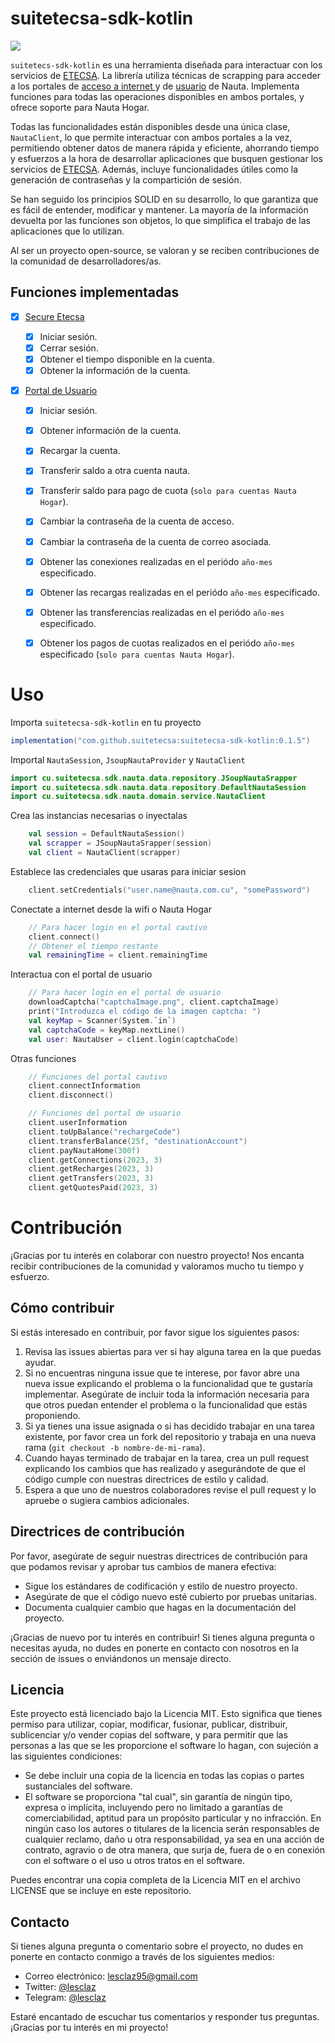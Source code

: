 # suitetecsa-sdk-kotlin

[![](https://jitpack.io/v/suitetecsa/suitetecsa-sdk-kotlin.svg)](https://jitpack.io/#suitetecsa/suitetecsa-sdk-kotlin)

`suitetecs-sdk-kotlin` es una herramienta diseñada para  interactuar con los servicios de [ETECSA](https://www.etecsa.cu/). La librería utiliza técnicas de scrapping para acceder a los portales de [acceso a internet ](https://secure.etecsa.net:8443/)y de [usuario](https://www.portal.nauta.cu/) de Nauta. Implementa funciones para todas las operaciones disponibles en ambos portales, y ofrece soporte para Nauta Hogar.

Todas las funcionalidades están disponibles desde una única clase, `NautaClient`, lo que permite interactuar con ambos portales a la vez, permitiendo obtener datos de manera rápida y eficiente, ahorrando tiempo y esfuerzos a la hora de desarrollar aplicaciones que busquen gestionar los servicios de [ETECSA](https://www.etecsa.cu/). Además, incluye funcionalidades útiles como la generación de contraseñas y la compartición de sesión.

Se han seguido los principios SOLID en su desarrollo, lo que garantiza que es fácil de entender, modificar y mantener. La mayoría de la información devuelta por las funciones son objetos, lo que simplifica el trabajo de las aplicaciones que lo utilizan.

Al ser un proyecto open-source, se valoran y se reciben contribuciones de la comunidad de desarrolladores/as.

## Funciones implementadas

- [x] [Secure Etecsa](https://secure.etecsa.net:8443/)
  
  - [x] Iniciar sesión.
  - [x] Cerrar sesión.
  - [x] Obtener el tiempo disponible en la cuenta.
  - [x] Obtener la información de la cuenta.

- [x] [Portal de Usuario](https://www.portal.nauta.cu/)
  
  - [x] Iniciar sesión.
  
  - [x] Obtener información de la cuenta.
  
  - [x] Recargar la cuenta.
  
  - [x] Transferir saldo a otra cuenta nauta.
  
  - [x] Transferir saldo para pago de cuota (`solo para cuentas Nauta Hogar`).
  
  - [x] Cambiar la contraseña de la cuenta de acceso.
  
  - [x] Cambiar la contraseña de la cuenta de correo asociada.
  
  - [x] Obtener las conexiones realizadas en el periódo `año-mes` especificado.
  
  - [x] Obtener las recargas realizadas en el periódo `año-mes` especificado.
  
  - [x] Obtener las transferencias realizadas en el periódo `año-mes` especificado.
  
  - [x] Obtener los pagos de cuotas realizados en el periódo `año-mes` especificado (`solo para cuentas Nauta Hogar`).

# Uso

Importa `suitetecsa-sdk-kotlin` en tu proyecto

```groovy
implementation("com.github.suitetecsa:suitetecsa-sdk-kotlin:0.1.5")
```

Importal `NautaSession`, `JsoupNautaProvider` y `NautaClient`

```kotlin
import cu.suitetecsa.sdk.nauta.data.repository.JSoupNautaSrapper
import cu.suitetecsa.sdk.nauta.data.repository.DefaultNautaSession
import cu.suitetecsa.sdk.nauta.domain.service.NautaClient
```

Crea las instancias necesarias o inyectalas

```kotlin
    val session = DefaultNautaSession()
    val scrapper = JSoupNautaSrapper(session)
    val client = NautaClient(scrapper)
```

Establece las credenciales que usaras para iniciar sesion

```kotlin
    client.setCredentials("user.name@nauta.com.cu", "somePassword")
```

Conectate a internet desde la wifi o Nauta Hogar

```kotlin
    // Para hacer login en el portal cautivo
    client.connect()
    // Obtener el tiempo restante
    val remainingTime = client.remainingTime
```

Interactua con el portal de usuario

```kotlin
    // Para hacer login en el portal de usuario
    downloadCaptcha("captchaImage.png", client.captchaImage)
    print("Introduzca el código de la imagen captcha: ")
    val keyMap = Scanner(System.`in`)
    val captchaCode = keyMap.nextLine()
    val user: NautaUser = client.login(captchaCode)
```

Otras funciones

```kotlin
    // Funciones del portal cautivo
    client.connectInformation
    client.disconnect()

    // Funciones del portal de usuario
    client.userInformation
    client.toUpBalance("rechargeCode")
    client.transferBalance(25f, "destinationAccount")
    client.payNautaHome(300f)
    client.getConnections(2023, 3)
    client.getRecharges(2023, 3)
    client.getTransfers(2023, 3)
    client.getQuotesPaid(2023, 3)
```

# Contribución

¡Gracias por tu interés en colaborar con nuestro proyecto! Nos encanta recibir contribuciones de la comunidad y valoramos mucho tu tiempo y esfuerzo.

## Cómo contribuir

Si estás interesado en contribuir, por favor sigue los siguientes pasos:

1. Revisa las issues abiertas para ver si hay alguna tarea en la que puedas ayudar.
2. Si no encuentras ninguna issue que te interese, por favor abre una nueva issue explicando el problema o la funcionalidad que te gustaría implementar. Asegúrate de incluir toda la información necesaria para que otros puedan entender el problema o la funcionalidad que estás proponiendo.
3. Si ya tienes una issue asignada o si has decidido trabajar en una tarea existente, por favor crea un fork del repositorio y trabaja en una nueva rama (`git checkout -b nombre-de-mi-rama`).
4. Cuando hayas terminado de trabajar en la tarea, crea un pull request explicando los cambios que has realizado y asegurándote de que el código cumple con nuestras directrices de estilo y calidad.
5. Espera a que uno de nuestros colaboradores revise el pull request y lo apruebe o sugiera cambios adicionales.

## Directrices de contribución

Por favor, asegúrate de seguir nuestras directrices de contribución para que podamos revisar y aprobar tus cambios de manera efectiva:

- Sigue los estándares de codificación y estilo de nuestro proyecto.
- Asegúrate de que el código nuevo esté cubierto por pruebas unitarias.
- Documenta cualquier cambio que hagas en la documentación del proyecto.

¡Gracias de nuevo por tu interés en contribuir! Si tienes alguna pregunta o necesitas ayuda, no dudes en ponerte en contacto con nosotros en la sección de issues o enviándonos un mensaje directo.

## Licencia

Este proyecto está licenciado bajo la Licencia MIT. Esto significa que tienes permiso para utilizar, copiar, modificar, fusionar, publicar, distribuir, sublicenciar y/o vender copias del software, y para permitir que las personas a las que se les proporcione el software lo hagan, con sujeción a las siguientes condiciones:

- Se debe incluir una copia de la licencia en todas las copias o partes sustanciales del software.
- El software se proporciona "tal cual", sin garantía de ningún tipo, expresa o implícita, incluyendo pero no limitado a garantías de comerciabilidad, aptitud para un propósito particular y no infracción. En ningún caso los autores o titulares de la licencia serán responsables de cualquier reclamo, daño u otra responsabilidad, ya sea en una acción de contrato, agravio o de otra manera, que surja de, fuera de o en conexión con el software o el uso u otros tratos en el software.

Puedes encontrar una copia completa de la Licencia MIT en el archivo LICENSE que se incluye en este repositorio.

## Contacto

Si tienes alguna pregunta o comentario sobre el proyecto, no dudes en ponerte en contacto conmigo a través de los siguientes medios:

- Correo electrónico: [lesclaz95@gmail.com](mailto:lesclaz95@gmail.com)
- Twitter: [@lesclaz](https://twitter.com/lesclaz)
- Telegram: [@lesclaz](https://t.me/lesclaz)

Estaré encantado de escuchar tus comentarios y responder tus preguntas. ¡Gracias por tu interés en mi proyecto!

